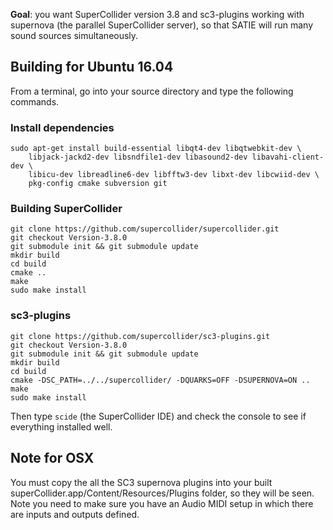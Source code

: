 **Goal**: you want SuperCollider version 3.8 and sc3-plugins working with supernova (the parallel SuperCollider server), so that SATIE will run many sound sources simultaneously.

Building for Ubuntu 16.04
-------------------------

From a terminal, go into your source directory and type the following commands.

### Install dependencies

```
sudo apt-get install build-essential libqt4-dev libqtwebkit-dev \
    libjack-jackd2-dev libsndfile1-dev libasound2-dev libavahi-client-dev \
    libicu-dev libreadline6-dev libfftw3-dev libxt-dev libcwiid-dev \
    pkg-config cmake subversion git
```

### Building SuperCollider
```
git clone https://github.com/supercollider/supercollider.git
git checkout Version-3.8.0
git submodule init && git submodule update
mkdir build
cd build
cmake ..
make
sudo make install
```

### sc3-plugins
```
git clone https://github.com/supercollider/sc3-plugins.git
git checkout Version-3.8.0
git submodule init && git submodule update
mkdir build
cd build
cmake -DSC_PATH=../../supercollider/ -DQUARKS=OFF -DSUPERNOVA=ON ..
make
sudo make install
```

Then type `scide` (the SuperCollider IDE) and check the console to see if everything installed well.


Note for OSX
------------

You must copy the all the SC3 supernova plugins into your built superCollider.app/Content/Resources/Plugins folder, so they will be seen. Note you need to make sure you have an Audio MIDI setup in which there are inputs and outputs defined.

